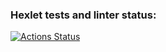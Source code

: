 ### Hexlet tests and linter status:
[![Actions Status](https://github.com/DOBRO-228/devops-for-programmers-project-77/workflows/hexlet-check/badge.svg)](https://github.com/DOBRO-228/devops-for-programmers-project-77/actions)